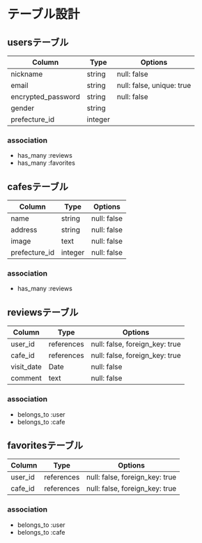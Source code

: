 # テーブル設計

## usersテーブル

| Column             | Type    | Options      |
| ------------------ | ------- | ------------ |
| nickname           | string  | null: false  |
| email              | string  | null: false, unique: true  |
| encrypted_password | string  | null: false  |
| gender             | string  |              |
| prefecture_id      | integer |              |

### association

- has_many :reviews
- has_many :favorites


## cafesテーブル

| Column        | Type     | Options         |
|---------------|----------|-----------------|
| name          | string   | null: false     |
| address       | string   | null: false     |
| image         | text     | null: false     |
| prefecture_id | integer  | null: false     |

### association

- has_many :reviews


## reviewsテーブル

| Column     | Type       | Options         |
|------------|------------|-----------------|
| user_id    | references | null: false, foreign_key: true |
| cafe_id    | references | null: false, foreign_key: true |
| visit_date | Date       | null: false     |
| comment    | text       | null: false     |

### association

- belongs_to :user
- belongs_to :cafe


## favoritesテーブル

| Column    | Type        | Options         |
|-----------|-------------|-----------------|
| user_id   | references  | null: false, foreign_key: true |
| cafe_id   | references  | null: false, foreign_key: true |

### association

- belongs_to :user
- belongs_to :cafe